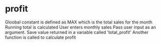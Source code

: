 # profit
Gloobal constant is defined as MAX which is the total sales for the month
Running total is calculated
User enters monthly sales
Pass user input as an argument. Save value returned in a variable called 'total_profit'
Another function is called to calculate profit
